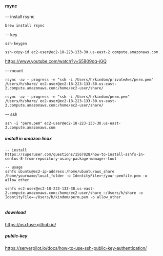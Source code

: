 
#### rsync
-- install rsync
```
brew install rsync
```

-- key
```
ssh-keygen

ssh-copy-id ec2-user@ec2-18-223-133-30.us-east-2.compute.amazonaws.com

```
https://www.youtube.com/watch?v=S5B09dq-jGQ


-- mount
```
rsync -av — progress -e "ssh -i /Users/h/kindom/privateAws/perm.pem" /Users/h/share/ ec2-user@ec2-18-223-133-30.us-east-2.compute.amazonaws.com:/home/ec2-user/share/

rsync -av — progress -e "ssh -i /Users/h/kindom/perm.pem" /Users/h/share/ ec2-user@ec2-18-223-133-30.us-east-2.compute.amazonaws.com:/home/ec2-user/share/
```

-- ssh
```
ssh -i "perm.pem" ec2-user@ec2-18-223-133-30.us-east-2.compute.amazonaws.com
```


##### install in amazon linux
```
-- install
https://superuser.com/questions/1567828/how-to-install-sshfs-in-centos-8-from-repository-using-package-manager-tool

-- usage
sshfs ubuntu@ec2-ip-address:/home/ubuntu/aws_share /home/yourname/local_folder -o IdentityFile=~/your-pemfile.pem -o allow_other

sshfs ec2-user@ec2-18-223-133-30.us-east-2.compute.amazonaws.com:/home/ec2-user/share ~/Users/h/share -o IdentityFile=~/Users/h/kindom/perm.pem -o allow_other


```






##### download
https://osxfuse.github.io/



##### public-key
https://serverpilot.io/docs/how-to-use-ssh-public-key-authentication/
